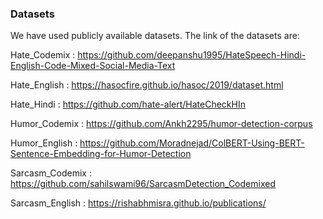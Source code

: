 ### Datasets

We have used publicly available datasets. The link of the datasets are:

Hate_Codemix : https://github.com/deepanshu1995/HateSpeech-Hindi-English-Code-Mixed-Social-Media-Text

Hate_English : https://hasocfire.github.io/hasoc/2019/dataset.html

Hate_Hindi : https://github.com/hate-alert/HateCheckHIn

Humor_Codemix : https://github.com/Ankh2295/humor-detection-corpus

Humor_English : https://github.com/Moradnejad/ColBERT-Using-BERT-Sentence-Embedding-for-Humor-Detection

Sarcasm_Codemix : https://github.com/sahilswami96/SarcasmDetection_Codemixed

Sarcasm_English : https://rishabhmisra.github.io/publications/
